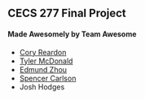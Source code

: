 ## CECS 277 Final Project
#### Made Awesomely by Team Awesome

- [Cory Reardon](https://github.com/CoRe421 "Cory Reardon")
- [Tyler McDonald](https://github.com/TylerM1105 "Tyler McDonald")
- [Edmund Zhou](https://github.com/ZhouEdmund "Edmund Zhou")
- [Spencer Carlson](https://github.com/src52 "Spencer Carlson")
- Josh Hodges
